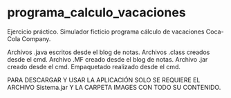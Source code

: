 # programa_calculo_vacaciones
Ejercicio práctico.  Simulador ficticio programa cálculo de vacaciones Coca-Cola Company.

Archivos .java escritos desde el blog de notas.
Archivos .class creados desde el cmd.
Archivo .MF creado desde el blog de notas.
Archivo .jar creado desde el cmd.
Empaquetado realizado desde el cmd.


PARA DESCARGAR Y USAR LA APLICACIÓN SOLO SE REQUIERE EL ARCHIVO Sistema.jar Y LA CARPETA IMAGES CON TODO SU CONTENIDO.
